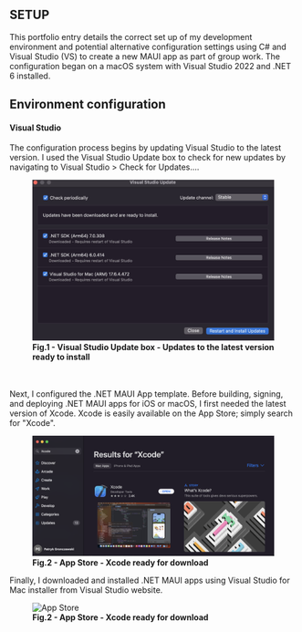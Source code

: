 ## SETUP

This portfolio entry details the correct set up of my development environment and potential alternative configuration settings 
using C# and Visual Studio (VS) to create a new MAUI app as part of group work.
The configuration began on a macOS system with Visual Studio 2022 and .NET 6 installed.

## Environment configuration
#### Visual Studio 

The configuration process begins by updating Visual Studio to the latest version. I used the Visual Studio Update box to check for new updates by navigating to Visual Studio > Check for Updates....
<figure>
  <img src="images/1.png" alt="Visual Studio Update box">
  <figcaption><b>Fig.1 - Visual Studio Update box - Updates to the latest version ready to install</b></figcaption>
</figure>
<br>
<br>
Next, I configured the .NET MAUI App template. Before building, signing, and deploying .NET MAUI apps for iOS or macOS, I first needed the latest version of Xcode. Xcode is easily available on the App Store; simply search for "Xcode".

<figure>
  <img src="images/2.png" alt="App Store">
  <figcaption><b>Fig.2 - App Store - Xcode ready for download</b></figcaption>
</figure>


Finally, I downloaded and installed .NET MAUI apps using Visual Studio for Mac installer from Visual Studio website.
<figure>
  <img src="images/3.png" alt="App Store">
  <figcaption><b>Fig.2 - App Store - Xcode ready for download</b></figcaption>
</figure>
<br>
<br>





